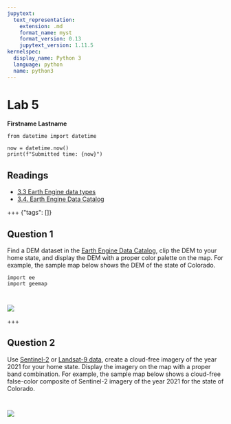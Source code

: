 ```yaml
---
jupytext:
  text_representation:
    extension: .md
    format_name: myst
    format_version: 0.13
    jupytext_version: 1.11.5
kernelspec:
  display_name: Python 3
  language: python
  name: python3
---
```


# Lab 5

**Firstname Lastname**

```{code-cell} ipython3
from datetime import datetime

now = datetime.now()
print(f"Submitted time: {now}")
```

## Readings

- [3.3 Earth Engine data types](https://book.geemap.org/chapters/03_gee_data.html#earth-engine-data-types)
- [3.4. Earth Engine Data Catalog](https://book.geemap.org/chapters/03_gee_data.html#earth-engine-data-catalog)

+++ {"tags": []}

## Question 1

Find a DEM dataset in the [Earth Engine Data Catalog](https://developers.google.com/earth-engine/datasets/), clip the DEM to your home state, and display the DEM with a proper color palette on the map. For example, the sample map below shows the DEM of the state of Colorado.

```{code-cell} ipython3
import ee
import geemap
```

```{code-cell} ipython3

```

```{code-cell} ipython3

```

![](https://i.imgur.com/B70UGZV.png)

+++

## Question 2

Use [Sentinel-2](https://developers.google.com/earth-engine/datasets/catalog/sentinel-2) or [Landsat-9 data](https://developers.google.com/earth-engine/datasets/catalog/landsat-9), create a cloud-free imagery of the year 2021 for your home state. Display the imagery on the map with a proper band combination. For example, the sample map below shows a cloud-free false-color composite of Sentinel-2 imagery of the year 2021 for the state of Colorado.

```{code-cell} ipython3

```

```{code-cell} ipython3

```

![](https://i.imgur.com/lqqgeSW.png)
